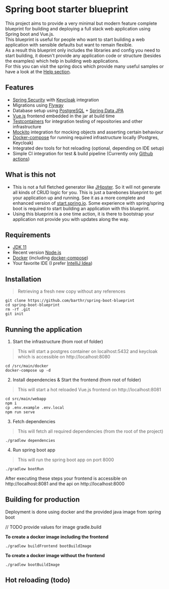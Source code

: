 # Spring boot starter blueprint

This project aims to provide a very minimal but modern feature complete blueprint for building and deploying 
a full stack web application
using Spring boot and Vue.js.  
This blueprint is useful for people who want to start building a web application with sensible 
defaults but want to remain flexible.     
As a result this blueprint only includes the libraries and config you need to start
building, it doesn't provide any application code or structure (besides the examples) which help in building web applications.  
For this you can visit the spring docs which provide many useful samples or have a look at the [Help section](./HELP.md).

## Features

* [Spring Security](https://spring.io/projects/spring-security) with [Keycloak](https://www.keycloak.org/) integration
* Migrations using [Flyway](https://flywaydb.org/)
* Database setup using [PostgreSQL](https://www.postgresql.org/) + [Spring Data JPA](https://docs.spring.io/spring-boot/docs/2.3.4.RELEASE/reference/htmlsingle/#boot-features-jpa-and-spring-data)
* [Vue.js](https://vuejs.org/) frontend embedded in the jar at build time
* [Testcontainers](https://www.testcontainers.org/) for integration testing of repositories and other infrastructure
* [Mockito](https://site.mockito.org/) integration for mocking objects and asserting certain behaviour
* [Docker-compose](https://docs.docker.com/compose/) for running required infrastructure locally (Postgres, Keycloak)
* Integrated dev tools for hot reloading (optional, depending on IDE setup)
* Simple CI integration for test & build pipeline (Currently only [Github actions](https://github.com/features/actions))

## What is this not

* This is not a full fletched generator like [JHipster](https://www.jhipster.tech/). So it will not generate all kinds of CRUD logic for you. This is just a barebones blueprint to get your application up and running. See it as a more complete and enhanced version of [start.spring.io](https://start.spring.io/). Some experience with spring/spring boot is required to start building an application with this blueprint.
* Using this blueprint is a one time action, it is there to bootstrap your application not provide you with updates along the way.


## Requirements

- [JDK 11](https://openjdk.java.net/projects/jdk/11/)
- Recent version [Node.js](https://nodejs.org/en/)
- [Docker](https://www.docker.com/) (including [docker-compose](https://docs.docker.com/compose/))
- Your favorite IDE (I prefer [IntelliJ Idea](https://www.jetbrains.com/idea/))

## Installation

> Retrieving a fresh new copy without any references
```
git clone https://github.com/barthr/spring-boot-blueprint
cd spring-boot-blueprint
rm -rf .git
git init
```

## Running the application

1. Start the infrastructure (from root of folder)
> This will start a postgres container on localhost:5432 and keycloak which is accessible on http://localhost:8080
```
cd /src/main/docker
docker-compose up -d 
```

2. Install dependencies & Start the frontend (from root of folder)
> This will start a hot reloaded Vue.js frontend on http://localhost:8081
```
cd src/main/webapp 
npm i
cp .env.example .env.local
npm run serve
```

3. Fetch dependencies 
> This will fetch all required dependencies (from the root of the project)
```
./gradlew dependencies
```

4. Run spring boot app
> This will run the spring boot app on port 8000
```
./gradlew bootRun
```

After executing these steps your frontend is accessible on http://localhost:8081 and the api on http://localhost:8000

## Building for production

Deployment is done using docker and the provided java image from spring boot

// TODO provide values for image gradle.build

__To create a docker image including the frontend__
```
./gradlew buildFrontend bootBuildImage
```

__To create a docker image without the frontend__
```
./gradlew bootBuildImage
```

## Hot reloading (todo)
